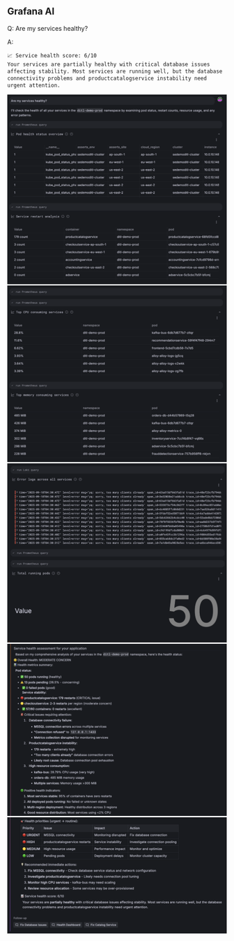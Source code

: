 ## Grafana AI
Q: Are my services healthy?

A:
```
📈 Service health score: 6/10
Your services are partially healthy with critical database issues affecting stability. Most services are running well, but the database connectivity problems and productcatalogservice instability need urgent attention.
```

![prompt](/images/breakout_3/3.1-grafana-assistant-1.png)
![findings](/images/breakout_3/3.1-grafana-assistant-2.png)
![findings](/images/breakout_3/3.1-grafana-assistant-3.png)
![findings](/images/breakout_3/3.1-grafana-assistant-4.png)
![answer](/images/breakout_3/3.1-grafana-assistant-5.png)
